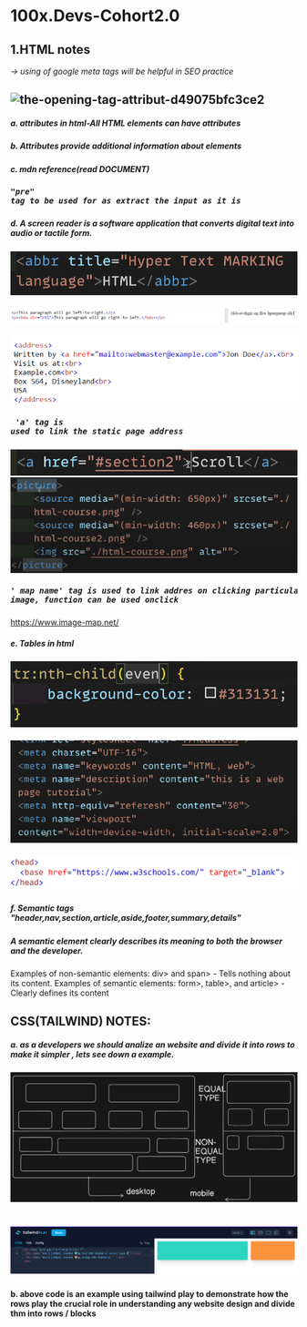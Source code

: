 # 100x.Devs-Cohort2.0
## 1.HTML notes</br>
*-> using of google meta tags will be helpful in SEO practice*
## ![the-opening-tag-attribut-d49075bfc3ce2](https://github.com/kupendrav/100x.Devs-Cohort2.0/assets/93828746/e130dab1-ed4b-4a6a-8352-59764059f202)

##### a. attributes in html-All HTML elements can have attributes</br>
##### b. Attributes provide additional information about elements
##### c. mdn reference(read DOCUMENT)
##### <pre>"pre" tag to be used for as extract the input as it is 
##### d. A screen reader is a software application that converts digital text into audio or tactile form.
#### ![abbr tag usage](./HTML/static/img/image.png)
#### ![bdo tag that turns the words to read left to right](./HTML/static/img/image2.png)
#### ![address tag](HTML/static/img/image3.png)
#####  <pre> 'a' tag is used to link the static page address 
![same page scrolling or pointing](HTML/static/img/image4.png)
![picture tag is used to adjust the element with screen size basically as responsive](HTML/static/img/image5.png)
#####  <pre> ' map name' tag is used to link addres on clicking particular section on image, function can be used onclick
https://www.image-map.net/
##### e. Tables in html 
![property which highlights the even rows](HTML/static/img/image6.png)
##### ![meta tag usage/ meta 'view port' is used mainly for the mobile screens for responsive](HTML/static/img/image7.png)
##### ![base tag usage in head tag](HTML/static/img/image8.png)
##### f. Semantic tags "header,nav,section,article,aside,footer,summary,details"<br>
##### A semantic element clearly describes its meaning to both the browser and the developer.
Examples of non-semantic elements: div> and span> - Tells nothing about its content.
Examples of semantic elements: form>, table>, and article> - Clearly defines its content
## CSS(TAILWIND) NOTES:
##### a. as a developers we should analize an website and divide it into rows to make it simpler , lets see down a example.
### ![eraser.io simple wire frame work](CSS(tailwind)/static/img/image9.png)
# ![tailwind play a small idea tht how a grid sysytem and col/row works](CSS(tailwind)/static/img/image10.png)
#### b. above code is an example using tailwind play to demonstrate how the rows play the crucial role in understanding any website design and divide thm into rows / blocks